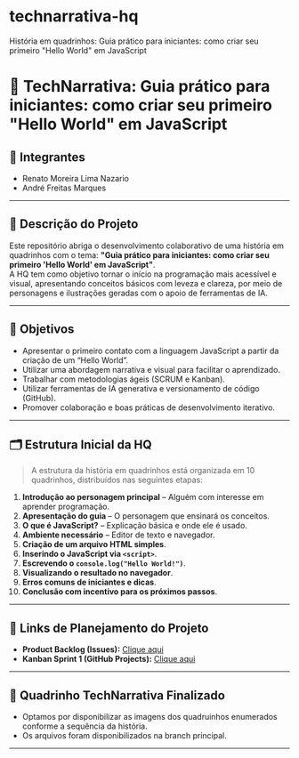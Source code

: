 # technarrativa-hq
História em quadrinhos: Guia prático para iniciantes: como criar seu primeiro "Hello World" em JavaScript

# 📘 TechNarrativa: Guia prático para iniciantes: como criar seu primeiro "Hello World" em JavaScript

## 👥 Integrantes
- Renato Moreira Lima Nazario  
- André Freitas Marques  

---

## 📝 Descrição do Projeto
Este repositório abriga o desenvolvimento colaborativo de uma história em quadrinhos com o tema: **"Guia prático para iniciantes: como criar seu primeiro 'Hello World' em JavaScript"**.  
A HQ tem como objetivo tornar o início na programação mais acessível e visual, apresentando conceitos básicos com leveza e clareza, por meio de personagens e ilustrações geradas com o apoio de ferramentas de IA.

---

## 🎯 Objetivos
- Apresentar o primeiro contato com a linguagem JavaScript a partir da criação de um “Hello World”.
- Utilizar uma abordagem narrativa e visual para facilitar o aprendizado.
- Trabalhar com metodologias ágeis (SCRUM e Kanban).
- Utilizar ferramentas de IA generativa e versionamento de código (GitHub).
- Promover colaboração e boas práticas de desenvolvimento iterativo.

---

## 🗂 Estrutura Inicial da HQ
> A estrutura da história em quadrinhos está organizada em 10 quadrinhos, distribuídos nas seguintes etapas:

1. **Introdução ao personagem principal** – Alguém com interesse em aprender programação.  
2. **Apresentação do guia** – O personagem que ensinará os conceitos.  
3. **O que é JavaScript?** – Explicação básica e onde ele é usado.  
4. **Ambiente necessário** – Editor de texto e navegador.  
5. **Criação de um arquivo HTML simples**.  
6. **Inserindo o JavaScript via `<script>`**.  
7. **Escrevendo o `console.log("Hello World!")`**.  
8. **Visualizando o resultado no navegador**.  
9. **Erros comuns de iniciantes e dicas**.  
10. **Conclusão com incentivo para os próximos passos**.

---

## 🔗 Links de Planejamento do Projeto

- **Product Backlog (Issues):** [Clique aqui](https://github.com/RenatoNazzari/technarrativa-hq/issues)
- **Kanban Sprint 1 (GitHub Projects):** [Clique aqui](https://github.com/users/RenatoNazzari/projects/1/views/1?layout_template=board) 

---

## 📘 Quadrinho TechNarrativa Finalizado

- Optamos por disponibilizar as imagens dos quadruinhos enumerados conforme a sequência da história.
- Os arquivos foram disponibilizados na branch principal.

---
